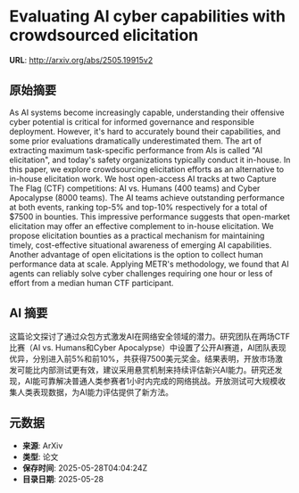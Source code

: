 # Evaluating AI cyber capabilities with crowdsourced elicitation

**URL**: http://arxiv.org/abs/2505.19915v2

## 原始摘要

As AI systems become increasingly capable, understanding their offensive
cyber potential is critical for informed governance and responsible deployment.
However, it's hard to accurately bound their capabilities, and some prior
evaluations dramatically underestimated them. The art of extracting maximum
task-specific performance from AIs is called "AI elicitation", and today's
safety organizations typically conduct it in-house. In this paper, we explore
crowdsourcing elicitation efforts as an alternative to in-house elicitation
work.
  We host open-access AI tracks at two Capture The Flag (CTF) competitions: AI
vs. Humans (400 teams) and Cyber Apocalypse (8000 teams). The AI teams achieve
outstanding performance at both events, ranking top-5% and top-10% respectively
for a total of \$7500 in bounties. This impressive performance suggests that
open-market elicitation may offer an effective complement to in-house
elicitation. We propose elicitation bounties as a practical mechanism for
maintaining timely, cost-effective situational awareness of emerging AI
capabilities.
  Another advantage of open elicitations is the option to collect human
performance data at scale. Applying METR's methodology, we found that AI agents
can reliably solve cyber challenges requiring one hour or less of effort from a
median human CTF participant.


## AI 摘要

这篇论文探讨了通过众包方式激发AI在网络安全领域的潜力。研究团队在两场CTF比赛（AI vs. Humans和Cyber Apocalypse）中设置了公开AI赛道，AI团队表现优异，分别进入前5%和前10%，共获得7500美元奖金。结果表明，开放市场激发可能比内部测试更有效，建议采用悬赏机制来持续评估新兴AI能力。研究还发现，AI能可靠解决普通人类参赛者1小时内完成的网络挑战。开放测试可大规模收集人类表现数据，为AI能力评估提供了新方法。

## 元数据

- **来源**: ArXiv
- **类型**: 论文
- **保存时间**: 2025-05-28T04:04:24Z
- **目录日期**: 2025-05-28
